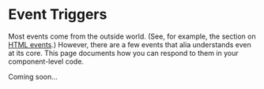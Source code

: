 Event Triggers
==============

Most events come from the outside world. (See, for example, the section on
[HTML events](elements.md#event-handling).) However, there are a few events
that alia understands even at its core. This page documents how you can respond
to them in your component-level code.

Coming soon...
